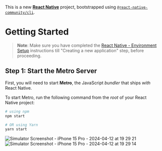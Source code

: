 This is a new [**React Native**](https://reactnative.dev) project, bootstrapped using [`@react-native-community/cli`](https://github.com/react-native-community/cli).

# Getting Started

>**Note**: Make sure you have completed the [React Native - Environment Setup](https://reactnative.dev/docs/environment-setup) instructions till "Creating a new application" step, before proceeding.

## Step 1: Start the Metro Server

First, you will need to start **Metro**, the JavaScript _bundler_ that ships _with_ React Native.

To start Metro, run the following command from the _root_ of your React Native project:

```bash
# using npm
npm start

# OR using Yarn
yarn start
```

![Simulator Screenshot - iPhone 15 Pro - 2024-04-12 at 19 29 21](https://github.com/ZainaliSyed/cyberIMDB/assets/24393023/1ed350a0-b61d-4655-9d04-657cb40e0ce0)
![Simulator Screenshot - iPhone 15 Pro - 2024-04-12 at 19 29 14](https://github.com/ZainaliSyed/cyberIMDB/assets/24393023/411d691b-9a2c-4b6c-bd8c-84e16eee2ae5)
